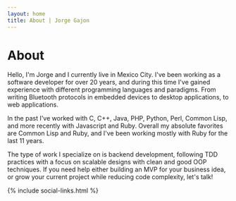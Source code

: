 ```yaml
---
layout: home
title: About | Jorge Gajon
---
```


# About

Hello, I'm Jorge and I currently live in Mexico City. I've been working as a
software developer for over 20 years, and during this time I've gained
experience with different programming languages and paradigms. From writing
Bluetooth protocols in embedded devices to desktop applications, to web
applications.

In the past I've worked with C, C++, Java, PHP, Python, Perl, Common Lisp, and
more recently with Javascript and Ruby. Overall my absolute favorites are
Common Lisp and Ruby, and I've been working mostly with Ruby for the last 11
years.

The type of work I specialize on is backend development, following TDD
practices with a focus on scalable designs with clean and good OOP techniques.
If you need help either building an MVP for your business idea, or grow your
current project while reducing code complexity, let's talk!

{% include social-links.html %}
